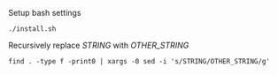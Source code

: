 Setup bash settings

    ./install.sh

Recursively replace *STRING* with *OTHER_STRING*

    find . -type f -print0 | xargs -0 sed -i 's/STRING/OTHER_STRING/g'
